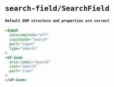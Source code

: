 # `search-field/SearchField`

#### `Default DOM structure and properties are correct`

```html
<input
  autocomplete="off"
  inputmode="search"
  part="input"
  type="search"
>
<ef-icon
  aria-label="Search"
  icon="search"
  part="icon"
>
</ef-icon>

```

